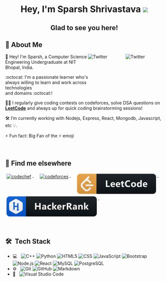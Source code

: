 <h1 align="center">Hey, I'm Sparsh Shrivastava <img src="https://raw.githubusercontent.com/aemmadi/aemmadi/master/wave.gif" width="30px"></h1> 
<h2 align="center">Glad to see you here!</h2>
   
   ## :wave: About Me 
<a href="https://twitter.com/SparshS53008407" target="_blank"><img src="https://cdn2.iconfinder.com/data/icons/social-media-2199/64/social_media_isometric_6-twitter-512.png" height="120px" width="120px" alt="Twitter" align="right"></a><a href="https://www.linkedin.com/in/sparsh-shrivastava-0a0392180/" target="_blank"><img src="https://cdn2.iconfinder.com/data/icons/social-media-2199/64/social_media_isometric_14-linkedin-512.png" height="120px" width="120px" alt="Twitter" align="right"></a>
💖 Hey! I'm Sparsh, a Computer Science Engineering Undergraduate at NIT Bhopal, India. 

:octocat: I'm a passionate learner who's always willing to learn and work across technologies <br/> and domains  :octocat:! 

👩‍💻 I regularly give coding contests on codeforces, solve DSA questions on [**LeetCode**](https://leetcode.com/Sparsh10/) and always up for quick coding brainstorming sessions! 

🛠 I’m currently working with Nodejs, Express, React, Mongodb, Javascript, etc 💡.

⚡ Fun fact: Big Fan of the ⚡ emoji

<br> 

## 📢 Find me elsewhere
<p align="left">
  <a href="https://www.codechef.com/users/itsme_again12">
    <img src="https://cp-logo.vercel.app/codechef/itsme_again12" alt="codechef"  width = "120px" height="32px" style="vertical-align:top; margin:4px">
  </a>&nbsp;&nbsp;&nbsp;

  <a href="https://codeforces.com/profile/sparshshrivastava10">
    <img src="https://cp-logo.vercel.app/codeforces/sparshshrivastava10" alt="codeforces" width = "120px" height="32px" style="vertical-align:top; margin:4px">
  </a> &nbsp;&nbsp;&nbsp;
  
  <a href="https://leetcode.com/Sparsh10/">
    <img src="https://raw.githubusercontent.com/AbhishekMaira10/AbhishekMaira10/master/Resources/svg/leetcode.svg" alt="leetcode" style="vertical-align:top; margin:4px">
  </a>&nbsp;&nbsp;&nbsp;

  <a href="https://www.hackerrank.com/sparshshrivasta1">
    <img src="https://raw.githubusercontent.com/AbhishekMaira10/AbhishekMaira10/master/Resources/svg/hackerrank.svg" alt="hackerrank" style="vertical-align:top; margin:4px">
  </a>&nbsp;&nbsp;&nbsp;
</p>

<br>

## 🛠 &nbsp;Tech Stack

- 💻 &nbsp;
  ![C++](https://img.shields.io/badge/-C++-333333?style=flat&logo=C%2B%2B&logoColor=00599C)
  ![Python](https://img.shields.io/badge/-Python-333333?style=flat&logo=python)
  ![HTML5](https://img.shields.io/badge/-HTML5-333333?style=flat&logo=HTML5)
  ![CSS](https://img.shields.io/badge/-CSS-333333?style=flat&logo=CSS3&logoColor=1572B6)
  ![JavaScript](https://img.shields.io/badge/-JavaScript-333333?style=flat&logo=javascript)
  ![Bootstrap](https://img.shields.io/badge/-Bootstrap-333333?style=flat&logo=bootstrap&logoColor=563D7C)
  ![Node.js](https://img.shields.io/badge/-Node.js-333333?style=flat&logo=node.js)
  ![React](https://img.shields.io/badge/-React-333333?style=flat&logo=react)
  ![MySQL](https://img.shields.io/badge/-MySQL-333333?style=flat&logo=mysql)
  ![PostgreSQL](https://img.shields.io/badge/-PostgreSQL-333333?style=flat&logo=postgresql)
- ⚙️ &nbsp;
  ![Git](https://img.shields.io/badge/-Git-333333?style=flat&logo=git)
  ![GitHub](https://img.shields.io/badge/-GitHub-333333?style=flat&logo=github)
  ![Markdown](https://img.shields.io/badge/-Markdown-333333?style=flat&logo=markdown)
- 🔧 &nbsp;
  ![Visual Studio Code](https://img.shields.io/badge/-Visual%20Studio%20Code-333333?style=flat&logo=visual-studio-code&logoColor=007ACC)

<br/>
